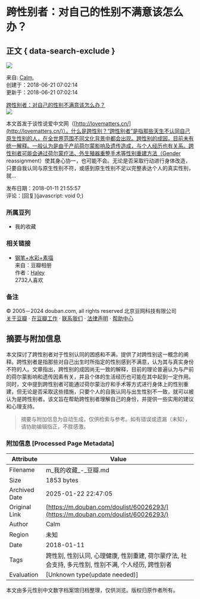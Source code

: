# 跨性别者：对自己的性别不满意该怎么办？

## 正文 { data-search-exclude }


![](https://img9.doubanio.com/view/elanor_image/raw/public/MJV892V4.jpg)

来自: [Calm.](https://www.douban.com/people/171883961/)  
创建于：2018-06-21 07:02:14  
更新于：2018-06-21 07:02:14  

[跨性别者：对自己的性别不满意该怎么办？](https://www.douban.com/note/632737029/)  
![](https://img3.doubanio.com/view/note/small/public/p44632087.webp)

本文首发于谈性说爱中文网（[http://lovematters.cn/](http://lovematters.cn/)）。什么是跨性别？“跨性别者”是指那些天生不认同自己原生性别的人，在全世界范围不同文化背景中都会出现。跨性别的成因，目前未有统一解释。一般认为是由于产前荷尔蒙影响及遗传造成，与个人经历也有关系。跨性别者可能会通过荷尔蒙疗法、外生殖器重整手术等性别重建方法（Gender reassignment）使其身心协一，也可能不会。无论是否采取行动进行身体改造，只要自我认同与原生性别不符，或感到原生性别不足以完整表达个人的真实性别，就...

发布日期：2018-01-11 21:55:57  
评论：[回复](javascript: void 0;)  

### 所属豆列

- 我的收藏

### 相关链接

- [钢笔+水彩+素描](https://www.douban.com/photos/album/11459659/)  
来自：豆瓣相册  
作者：[Haley](https://www.douban.com/people/lzZ/)  
2732人喜欢

### 备注

© 2005－2024 douban.com, all rights reserved 北京豆网科技有限公司   
[关于豆瓣](https://www.douban.com/about) · [在豆瓣工作](https://www.douban.com/jobs) · [联系我们](https://www.douban.com/about?topic=contactus) · [法律声明](https://www.douban.com/about/legal) · [帮助中心](https://help.douban.com/?app=main)
<!-- tcd_original_link https://m.douban.com/doulist/60026293/ -->


## 摘要与附加信息

<!-- tcd_abstract -->
本文探讨了跨性别者对于性别认同的困惑和不满，提供了对跨性别这一概念的阐释。跨性别者是指那些对自己出生时所指定的性别感到不满意，认为其与真实身份不符的人。文章指出，跨性别的成因尚无一致的解释，目前的理论普遍认为与产前的荷尔蒙影响和遗传因素有关，并且个体的生活经历也可能在其中起到一定作用。同时，文中提到跨性别者可能通过荷尔蒙治疗和手术等方式进行身体上的性别重建，但无论是否采取这些措施，只要个人的自我认同与出生性别不一致，就可以被认为是跨性别者。该文旨在帮助跨性别者理解自己的身份，并提供一些实用的建议和心理支持。
<!-- tcd_abstract_end -->

> 摘要与附加信息为自动生成，仅供检索与参考。如有错误或遗漏（未知），请协助编辑指正，不胜感激。

### 附加信息 [Processed Page Metadata]

| Attribute       | Value                                  |
|-----------------|----------------------------------------|
| Filename        | m_我的收藏_-_豆瓣.md                             |
| Size            | 1853 bytes                           |
| Archived Date   | 2025-01-22 22:47:05                             |
| Original Link   | [https://m.douban.com/doulist/60026293/](https://m.douban.com/doulist/60026293/)                       |
| Author          | Calm                               |
| Region          | 未知                               |
| Date            | 2018-01-11                                 |
| Tags            | 跨性别, 性别认同, 心理健康, 性别重建, 荷尔蒙疗法, 社会支持, 多元性别, 性别不满, 个人经历, 跨性别者                                 |
| Evaluation            | [Unknown type(update needed)]                                 |
<!-- tcd_table_end -->

本文由多元性别中文数字档案馆归档整理，仅供浏览。版权归原作者所有。
